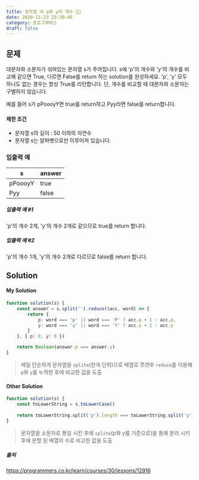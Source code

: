 ```yaml
---
title: 문자열 내 p와 y의 개수 🧗🏻
date: 2020-11-23 23:30:45
category: 프로그래머스
draft: false
---
```


## 문제

대문자와 소문자가 섞여있는 문자열 s가 주어집니다. s에 'p'의 개수와 'y'의 개수를 비교해 같으면 True, 다르면 False를 return 하는 solution를 완성하세요. 'p', 'y' 모두 하나도 없는 경우는 항상 True를 리턴합니다. 단, 개수를 비교할 때 대문자와 소문자는 구별하지 않습니다.

예를 들어 s가 pPoooyY면 true를 return하고 Pyy라면 false를 return합니다.

#### 제한 조건

- 문자열 s의 길이 : 50 이하의 자연수
- 문자열 s는 알파벳으로만 이루어져 있습니다.


### 입출력 예

| s       	| answer 	|
|---------	|--------	|
| pPoooyY 	| true   	|
| Pyy     	| false  	|

##### 입출력 예 #1
'p'의 개수 2개, 'y'의 개수 2개로 같으므로 true를 return 합니다.

##### 입출력 예 #2
'p'의 개수 1개, 'y'의 개수 2개로 다르므로 false를 return 합니다.

## Solution

#### My Solution

```js
function solution(s) {
    const answer = s.split('').reduce((acc, word) => {
        return {
            p: word === 'p' || word === 'P' ? acc.p + 1 : acc.p,
            y: word === 'y' || word === 'Y' ? acc.y + 1 : acc.y
        }
    }, { p: 0, y: 0 })

    return Boolean(answer.p === answer.y)
}
```

> 제일 단순하게 문자열을 `splite`(한개 단위)으로 배열로 쪼갠후 `reduce`를 이용해 `p`와 `y`를 누적한 후에 비교한 값을 도출

#### Other Solution

```js
function solution(s) {
    const toLowerString = s.toLowerCase()
    
    return toLowerString.split('p').length === toLowerString.split('y').length;
}
```

> 문자열을 소문자로 통일 시킨 후에 `splite`(p와 y를 기준으로)을 통해 분리 시키후에 분할 된 배열의 수로 비교한 값을 도출

##### 출처

https://programmers.co.kr/learn/courses/30/lessons/12916
